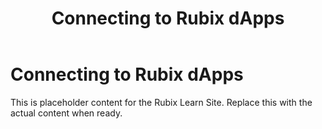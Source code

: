 ﻿---
title: Connecting to Rubix dApps
sidebar_label: Connecting to Rubix dApps
---

<!-- File: docs/xell-wallet/connect-dapps.md -->
# Connecting to Rubix dApps

This is placeholder content for the Rubix Learn Site. Replace this with the actual content when ready.
